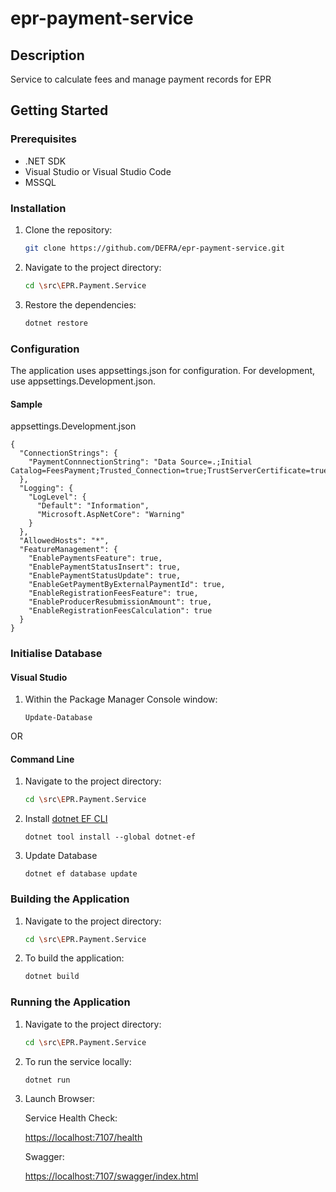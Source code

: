 # epr-payment-service


## Description
Service to calculate fees and manage payment records for EPR

## Getting Started

### Prerequisites
- .NET SDK
- Visual Studio or Visual Studio Code
- MSSQL

### Installation
1. Clone the repository:
    ```bash
    git clone https://github.com/DEFRA/epr-payment-service.git
    ```
2. Navigate to the project directory:
    ```bash
    cd \src\EPR.Payment.Service
    ```
3. Restore the dependencies:
    ```bash
    dotnet restore
    ```

### Configuration
The application uses appsettings.json for configuration. For development, use appsettings.Development.json.

#### Sample 
appsettings.Development.json

```
{
  "ConnectionStrings": {
    "PaymentConnnectionString": "Data Source=.;Initial Catalog=FeesPayment;Trusted_Connection=true;TrustServerCertificate=true;"
  },
  "Logging": {
    "LogLevel": {
      "Default": "Information",
      "Microsoft.AspNetCore": "Warning"
    }
  },
  "AllowedHosts": "*",
  "FeatureManagement": {
    "EnablePaymentsFeature": true,
    "EnablePaymentStatusInsert": true,
    "EnablePaymentStatusUpdate": true,
    "EnableGetPaymentByExternalPaymentId": true,
    "EnableRegistrationFeesFeature": true,
    "EnableProducerResubmissionAmount": true,
    "EnableRegistrationFeesCalculation": true
  }
}
```

### Initialise Database

#### Visual Studio
1. Within the Package Manager Console window:
    ```
    Update-Database
    ```

OR

#### Command Line
1. Navigate to the project directory:
    ```bash
    cd \src\EPR.Payment.Service
    ```

2. Install [dotnet EF CLI](https://learn.microsoft.com/en-us/ef/core/cli/dotnet)

    ```
    dotnet tool install --global dotnet-ef
    ```
3. Update Database 
    ```
    dotnet ef database update
    ```

### Building the Application
1. Navigate to the project directory:
    ```bash
    cd \src\EPR.Payment.Service
    ```

2. To build the application:
    ```bash
    dotnet build
    ```

### Running the Application
1. Navigate to the project directory:
    ```bash
    cd \src\EPR.Payment.Service
    ```
 
2. To run the service locally:
    ```bash
    dotnet run
    ```

3. Launch Browser:

    Service Health Check:

    [https://localhost:7107/health](https://localhost:7107/health)

    Swagger:

    [https://localhost:7107/swagger/index.html](https://localhost:7107/swagger/index.html)